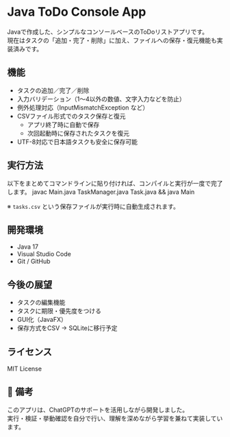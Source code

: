 # Java ToDo Console App
Javaで作成した、シンプルなコンソールベースのToDoリストアプリです。  
現在はタスクの「追加・完了・削除」に加え、ファイルへの保存・復元機能も実装済みです。


## 機能
- タスクの追加／完了／削除
- 入力バリデーション（1〜4以外の数値、文字入力などを防止）
- 例外処理対応（InputMismatchException など）
- CSVファイル形式でのタスク保存と復元
  - アプリ終了時に自動で保存
  - 次回起動時に保存されたタスクを復元
- UTF-8対応で日本語タスクも安全に保存可能

## 実行方法

以下をまとめてコマンドラインに貼り付ければ、コンパイルと実行が一度で完了します。
javac Main.java TaskManager.java Task.java && java Main

※ `tasks.csv` という保存ファイルが実行時に自動生成されます。


## 開発環境
- Java 17
- Visual Studio Code
- Git / GitHub

## 今後の展望
- タスクの編集機能
- タスクに期限・優先度をつける
- GUI化（JavaFX）
- 保存方式をCSV → SQLiteに移行予定

## ライセンス
MIT License

## 📝 備考
このアプリは、ChatGPTのサポートを活用しながら開発しました。  
実行・検証・挙動確認を自分で行い、理解を深めながら学習を兼ねて実装しています。


